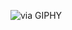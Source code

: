 ![via GIPHY](https://media2.giphy.com/media/eM7YjdxqQBNKPZylYA/giphy.gif?cid=ecf05e47gowqq76d4w3djxn1p8hcoibg9mtlzdpq61ty9jgd&rid=giphy.gif&ct=g)
